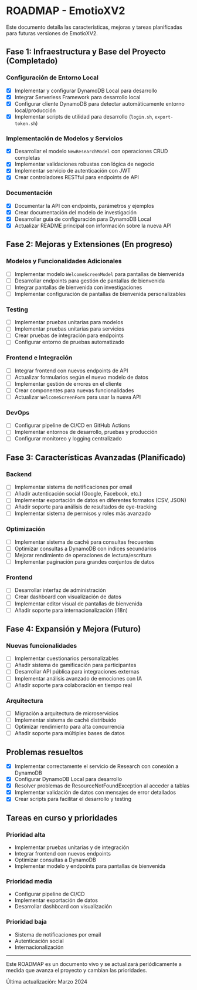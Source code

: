 # ROADMAP - EmotioXV2

Este documento detalla las características, mejoras y tareas planificadas para futuras versiones de EmotioXV2.

## Fase 1: Infraestructura y Base del Proyecto (Completado)

### Configuración de Entorno Local
- [x] Implementar y configurar DynamoDB Local para desarrollo
- [x] Integrar Serverless Framework para desarrollo local
- [x] Configurar cliente DynamoDB para detectar automáticamente entorno local/producción
- [x] Implementar scripts de utilidad para desarrollo (`login.sh`, `export-token.sh`)

### Implementación de Modelos y Servicios
- [x] Desarrollar el modelo `NewResearchModel` con operaciones CRUD completas
- [x] Implementar validaciones robustas con lógica de negocio
- [x] Implementar servicio de autenticación con JWT
- [x] Crear controladores RESTful para endpoints de API

### Documentación
- [x] Documentar la API con endpoints, parámetros y ejemplos
- [x] Crear documentación del modelo de investigación
- [x] Desarrollar guía de configuración para DynamoDB Local
- [x] Actualizar README principal con información sobre la nueva API

## Fase 2: Mejoras y Extensiones (En progreso)

### Modelos y Funcionalidades Adicionales
- [ ] Implementar modelo `WelcomeScreenModel` para pantallas de bienvenida
- [ ] Desarrollar endpoints para gestión de pantallas de bienvenida
- [ ] Integrar pantallas de bienvenida con investigaciones
- [ ] Implementar configuración de pantallas de bienvenida personalizables

### Testing
- [ ] Implementar pruebas unitarias para modelos
- [ ] Implementar pruebas unitarias para servicios
- [ ] Crear pruebas de integración para endpoints
- [ ] Configurar entorno de pruebas automatizado

### Frontend e Integración
- [ ] Integrar frontend con nuevos endpoints de API
- [ ] Actualizar formularios según el nuevo modelo de datos
- [ ] Implementar gestión de errores en el cliente
- [ ] Crear componentes para nuevas funcionalidades
- [ ] Actualizar `WelcomeScreenForm` para usar la nueva API

### DevOps
- [ ] Configurar pipeline de CI/CD en GitHub Actions
- [ ] Implementar entornos de desarrollo, pruebas y producción
- [ ] Configurar monitoreo y logging centralizado

## Fase 3: Características Avanzadas (Planificado)

### Backend
- [ ] Implementar sistema de notificaciones por email
- [ ] Añadir autenticación social (Google, Facebook, etc.)
- [ ] Implementar exportación de datos en diferentes formatos (CSV, JSON)
- [ ] Añadir soporte para análisis de resultados de eye-tracking
- [ ] Implementar sistema de permisos y roles más avanzado

### Optimización
- [ ] Implementar sistema de caché para consultas frecuentes
- [ ] Optimizar consultas a DynamoDB con índices secundarios
- [ ] Mejorar rendimiento de operaciones de lectura/escritura
- [ ] Implementar paginación para grandes conjuntos de datos

### Frontend
- [ ] Desarrollar interfaz de administración
- [ ] Crear dashboard con visualización de datos
- [ ] Implementar editor visual de pantallas de bienvenida
- [ ] Añadir soporte para internacionalización (i18n)

## Fase 4: Expansión y Mejora (Futuro)

### Nuevas funcionalidades
- [ ] Implementar cuestionarios personalizables
- [ ] Añadir sistema de gamificación para participantes
- [ ] Desarrollar API pública para integraciones externas
- [ ] Implementar análisis avanzado de emociones con IA
- [ ] Añadir soporte para colaboración en tiempo real

### Arquitectura
- [ ] Migración a arquitectura de microservicios
- [ ] Implementar sistema de caché distribuido
- [ ] Optimizar rendimiento para alta concurrencia
- [ ] Añadir soporte para múltiples bases de datos

## Problemas resueltos

- [x] Implementar correctamente el servicio de Research con conexión a DynamoDB
- [x] Configurar DynamoDB Local para desarrollo
- [x] Resolver problemas de ResourceNotFoundException al acceder a tablas
- [x] Implementar validación de datos con mensajes de error detallados
- [x] Crear scripts para facilitar el desarrollo y testing

## Tareas en curso y prioridades

### Prioridad alta
- Implementar pruebas unitarias y de integración
- Integrar frontend con nuevos endpoints
- Optimizar consultas a DynamoDB
- Implementar modelo y endpoints para pantallas de bienvenida

### Prioridad media
- Configurar pipeline de CI/CD
- Implementar exportación de datos
- Desarrollar dashboard con visualización

### Prioridad baja
- Sistema de notificaciones por email
- Autenticación social
- Internacionalización

---

Este ROADMAP es un documento vivo y se actualizará periódicamente a medida que avanza el proyecto y cambian las prioridades.

Última actualización: Marzo 2024 